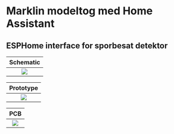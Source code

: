 # Marklin modeltog med Home Assistant

## ESPHome interface for sporbesat detektor

|Schematic|
|:---:|
|![](./Images/Sk%C3%A6rmbillede%20fra%202023-03-27%2019-27-50.png)

|Prototype|
|:---:|
|![](./Images/Sk%C3%A6rmbillede%20fra%202023-03-27%2019-28-04.png) |

|PCB|
|:---:|
|![](./Images/Sk%C3%A6rmbillede%20fra%202023-03-15%2016-41-29.png)|